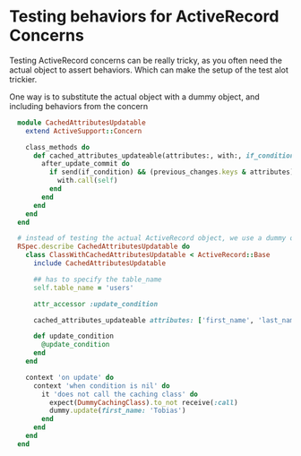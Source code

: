 # Testing behaviors for ActiveRecord Concerns

Testing ActiveRecord concerns can be really tricky, as you often need the actual object
to assert behaviors. Which can make the setup of the test alot trickier.

One way is to substitute the actual object with a dummy object, and including behaviors from the concern

```ruby
  module CachedAttributesUpdatable
    extend ActiveSupport::Concern

    class_methods do
      def cached_attributes_updateable(attributes:, with:, if_condition: :present?)
        after_update_commit do
          if send(if_condition) && (previous_changes.keys & attributes).present?
            with.call(self)
          end
        end
      end
    end
  end

  # instead of testing the actual ActiveRecord object, we use a dummy object
  RSpec.describe CachedAttributesUpdatable do
    class ClassWithCachedAttributesUpdatable < ActiveRecord::Base
      include CachedAttributesUpdatable

      ## has to specify the table_name
      self.table_name = 'users'

      attr_accessor :update_condition

      cached_attributes_updateable attributes: ['first_name', 'last_name'], with: ::DummyCachingClass, if_condition: :update_condition

      def update_condition
        @update_condition
      end
    end

    context 'on update' do
      context 'when condition is nil' do
        it 'does not call the caching class' do
          expect(DummyCachingClass).to_not receive(:call)
          dummy.update(first_name: 'Tobias')
        end
      end
    end
  end
```
